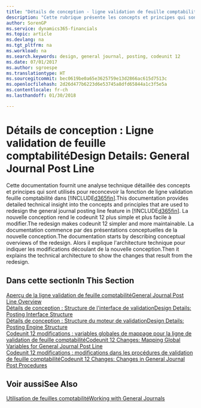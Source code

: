 ```yaml
---
title: "Détails de conception - ligne validation de feuille comptabilité | Microsoft Docs"
description: "Cette rubrique présente les concepts et principes qui sont utilisés pour reconcevoir la fonction de ligne validation feuille comptabilité dans Finance and Operations, Business edition."
author: SorenGP
ms.service: dynamics365-financials
ms.topic: article
ms.devlang: na
ms.tgt_pltfrm: na
ms.workload: na
ms.search.keywords: design, general journal, posting, codeunit 12
ms.date: 07/01/2017
ms.author: sgroespe
ms.translationtype: HT
ms.sourcegitcommit: bec0619be0a65e3625759e13d2866ac615d7513c
ms.openlocfilehash: 2d26d477b6223d6e53745a8dfd65844a1c3f5e5a
ms.contentlocale: fr-ch
ms.lasthandoff: 01/30/2018

---
```

# <a name="design-details-general-journal-post-line"></a><span data-ttu-id="af463-103">Détails de conception : Ligne validation de feuille comptabilité</span><span class="sxs-lookup"><span data-stu-id="af463-103">Design Details: General Journal Post Line</span></span>
<span data-ttu-id="af463-104">Cette documentation fournit une analyse technique détaillée des concepts et principes qui sont utilisés pour reconcevoir la fonction de ligne validation feuille comptabilité dans [!INCLUDE[d365fin](includes/d365fin_md.md)].</span><span class="sxs-lookup"><span data-stu-id="af463-104">This documentation provides detailed technical insight into the concepts and principles that are used to redesign the general journal posting line feature in [!INCLUDE[d365fin](includes/d365fin_md.md)].</span></span> <span data-ttu-id="af463-105">La nouvelle conception rend le codeunit 12 plus simple et plus facile à modifier.</span><span class="sxs-lookup"><span data-stu-id="af463-105">The redesign makes codeunit 12 simpler and more maintainable.</span></span> <span data-ttu-id="af463-106">La documentation commence par des présentations conceptuelles de la nouvelle conception.</span><span class="sxs-lookup"><span data-stu-id="af463-106">The documentation starts by describing conceptual overviews of the redesign.</span></span> <span data-ttu-id="af463-107">Alors il explique l'architecture technique pour indiquer les modifications découlant de la nouvelle conception.</span><span class="sxs-lookup"><span data-stu-id="af463-107">Then it explains the technical architecture to show the changes that result from the redesign.</span></span>  

## <a name="in-this-section"></a><span data-ttu-id="af463-108">Dans cette section</span><span class="sxs-lookup"><span data-stu-id="af463-108">In This Section</span></span>  
[<span data-ttu-id="af463-109">Aperçu de la ligne validation de feuille comptabilité</span><span class="sxs-lookup"><span data-stu-id="af463-109">General Journal Post Line Overview</span></span>](design-details-general-journal-post-line-overview.md)  
[<span data-ttu-id="af463-110">Détails de conception : Structure de l'interface de validation</span><span class="sxs-lookup"><span data-stu-id="af463-110">Design Details: Posting Interface Structure</span></span>](design-details-posting-interface-structure.md)  
[<span data-ttu-id="af463-111">Détails de conception : Structure du moteur de validation</span><span class="sxs-lookup"><span data-stu-id="af463-111">Design Details: Posting Engine Structure</span></span>](design-details-posting-engine-structure.md)  
[<span data-ttu-id="af463-112">Codeunit 12 modifications : variables globales de mappage pour la ligne de validation de feuille comptabilité</span><span class="sxs-lookup"><span data-stu-id="af463-112">Codeunit 12 Changes: Mapping Global Variables for General Journal Post Line</span></span>](design-details-codeunit-12-changes-mapping-global-variables-for-general-journal-post-line.md)  
[<span data-ttu-id="af463-113">Codeunit 12 modifications : modifications dans les procédures de validation de feuille comptabilité</span><span class="sxs-lookup"><span data-stu-id="af463-113">Codeunit 12 Changes: Changes in General Journal Post Procedures</span></span>](design-details-codeunit-12-changes-changes-in-general-journal-post-procedures.md)  

## <a name="see-also"></a><span data-ttu-id="af463-114">Voir aussi</span><span class="sxs-lookup"><span data-stu-id="af463-114">See Also</span></span>  
[<span data-ttu-id="af463-115">Utilisation de feuilles comptabilité</span><span class="sxs-lookup"><span data-stu-id="af463-115">Working with General Journals</span></span>](ui-work-general-journals.md)

